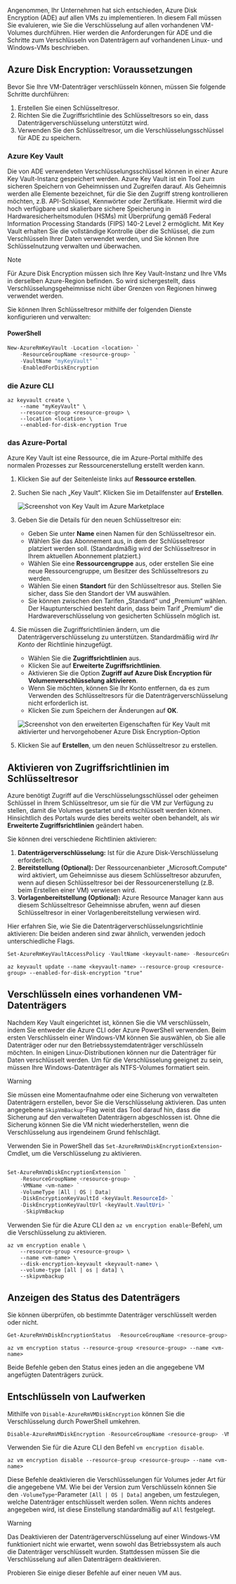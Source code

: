 Angenommen, Ihr Unternehmen hat sich entschieden, Azure Disk Encryption (ADE) auf allen VMs zu implementieren. In diesem Fall müssen Sie evaluieren, wie Sie die Verschlüsselung auf allen vorhandenen VM-Volumes durchführen. Hier werden die Anforderungen für ADE und die Schritte zum Verschlüsseln von Datenträgern auf vorhandenen Linux- und Windows-VMs beschrieben.

## <a name="azure-disk-encryption-prerequisites"></a>Azure Disk Encryption: Voraussetzungen

Bevor Sie Ihre VM-Datenträger verschlüsseln können, müssen Sie folgende Schritte durchführen:

1. Erstellen Sie einen Schlüsseltresor.
1. Richten Sie die Zugriffsrichtlinie des Schlüsseltresors so ein, dass Datenträgerverschlüsselung unterstützt wird.
1. Verwenden Sie den Schlüsseltresor, um die Verschlüsselungsschlüssel für ADE zu speichern.

### <a name="azure-key-vault"></a>Azure Key Vault

Die von ADE verwendeten Verschlüsselungsschlüssel können in einer Azure Key Vault-Instanz gespeichert werden. Azure Key Vault ist ein Tool zum sicheren Speichern von Geheimnissen und Zugreifen darauf. Als Geheimnis werden alle Elemente bezeichnet, für die Sie den Zugriff streng kontrollieren möchten, z.B. API-Schlüssel, Kennwörter oder Zertifikate. Hiermit wird die hoch verfügbare und skalierbare sichere Speicherung in Hardwaresicherheitsmodulen (HSMs) mit Überprüfung gemäß Federal Information Processing Standards (FIPS) 140-2 Level 2 ermöglicht. Mit Key Vault erhalten Sie die vollständige Kontrolle über die Schlüssel, die zum Verschlüsseln Ihrer Daten verwendet werden, und Sie können Ihre Schlüsselnutzung verwalten und überwachen. 

> [!NOTE]
> Für Azure Disk Encryption müssen sich Ihre Key Vault-Instanz und Ihre VMs in derselben Azure-Region befinden. So wird sichergestellt, dass Verschlüsselungsgeheimnisse nicht über Grenzen von Regionen hinweg verwendet werden.

Sie können Ihren Schlüsseltresor mithilfe der folgenden Dienste konfigurieren und verwalten:

#### <a name="powershell"></a>PowerShell

```powershell
New-AzureRmKeyVault -Location <location> `
    -ResourceGroupName <resource-group> `
    -VaultName "myKeyVault" `
    -EnabledForDiskEncryption
```

### <a name="azure-cli"></a>die Azure CLI

```azurecli
az keyvault create \
    --name "myKeyVault" \
    --resource-group <resource-group> \
    --location <location> \
    --enabled-for-disk-encryption True
```

### <a name="azure-portal"></a>das Azure-Portal

Azure Key Vault ist eine Ressource, die im Azure-Portal mithilfe des normalen Prozesses zur Ressourcenerstellung erstellt werden kann.

1. Klicken Sie auf der Seitenleiste links auf **Ressource erstellen**.

1. Suchen Sie nach „Key Vault“. Klicken Sie im Detailfenster auf **Erstellen**.

    ![Screenshot von Key Vault im Azure Marketplace](../media/3-create-keyvault.png)

1. Geben Sie die Details für den neuen Schlüsseltresor ein:
    - Geben Sie unter **Name** einen Namen für den Schlüsseltresor ein.
    - Wählen Sie das Abonnement aus, in dem der Schlüsseltresor platziert werden soll. (Standardmäßig wird der Schlüsseltresor in Ihrem aktuellen Abonnement platziert.)
    - Wählen Sie eine **Ressourcengruppe** aus, oder erstellen Sie eine neue Ressourcengruppe, um Besitzer des Schlüsseltresors zu werden.
    - Wählen Sie einen **Standort** für den Schlüsseltresor aus. Stellen Sie sicher, dass Sie den Standort der VM auswählen.
    - Sie können zwischen den Tarifen „Standard“ und „Premium“ wählen. Der Hauptunterschied besteht darin, dass beim Tarif „Premium“ die Hardwareverschlüsselung von gesicherten Schlüsseln möglich ist.

1. Sie müssen die Zugriffsrichtlinien ändern, um die Datenträgerverschlüsselung zu unterstützen. Standardmäßig wird _Ihr Konto_ der Richtlinie hinzugefügt.
    - Wählen Sie die **Zugriffsrichtlinien** aus.
    - Klicken Sie auf **Erweiterte Zugriffsrichtlinien**.
    - Aktivieren Sie die Option **Zugriff auf Azure Disk Encryption für Volumenverschlüsselung aktivieren**.
    - Wenn Sie möchten, können Sie Ihr Konto entfernen, da es zum Verwenden des Schlüsseltresors für die Datenträgerverschlüsselung nicht erforderlich ist.
    - Klicken Sie zum Speichern der Änderungen auf **OK**.

    ![Screenshot von den erweiterten Eigenschaften für Key Vault mit aktivierter und hervorgehobener Azure Disk Encryption-Option](../media/3-configure-access-policy.png)

1. Klicken Sie auf **Erstellen**, um den neuen Schlüsseltresor zu erstellen.

## <a name="enabling-access-policies-in-the-key-vault"></a>Aktivieren von Zugriffsrichtlinien im Schlüsseltresor
Azure benötigt Zugriff auf die Verschlüsselungsschlüssel oder geheimen Schlüssel in Ihrem Schlüsseltresor, um sie für die VM zur Verfügung zu stellen, damit die Volumes gestartet und entschlüsselt werden können. Hinsichtlich des Portals wurde dies bereits weiter oben behandelt, als wir **Erweiterte Zugriffsrichtlinien** geändert haben.

Sie können drei verschiedene Richtlinien aktivieren:
1. **Datenträgerverschlüsselung:** Ist für die Azure Disk-Verschlüsselung erforderlich.
1. **Bereitstellung (Optional):** Der Ressourcenanbieter „Microsoft.Compute“ wird aktiviert, um Geheimnisse aus diesem Schlüsseltresor abzurufen, wenn auf diesen Schlüsseltresor bei der Ressourcenerstellung (z.B. beim Erstellen einer VM) verwiesen wird.
1. **Vorlagenbereitstellung (Optional):** Azure Resource Manager kann aus diesem Schlüsseltresor Geheimnisse abrufen, wenn auf diesen Schlüsseltresor in einer Vorlagenbereitstellung verwiesen wird.

Hier erfahren Sie, wie Sie die Datenträgerverschlüsselungsrichtlinie aktivieren: Die beiden anderen sind zwar ähnlich, verwenden jedoch unterschiedliche Flags.

```powershell
Set-AzureRmKeyVaultAccessPolicy -VaultName <keyvault-name> -ResourceGroupName <resource-group> -EnabledForDiskEncryption
```

```azurecli
az keyvault update --name <keyvault-name> --resource-group <resource-group> --enabled-for-disk-encryption "true"
```

## <a name="encrypting-an-existing-vm-disk"></a>Verschlüsseln eines vorhandenen VM-Datenträgers

Nachdem Key Vault eingerichtet ist, können Sie die VM verschlüsseln, indem Sie entweder die Azure CLI oder Azure PowerShell verwenden. Beim ersten Verschlüsseln einer Windows-VM können Sie auswählen, ob Sie alle Datenträger oder nur den Betriebssystemdatenträger verschlüsseln möchten. In einigen Linux-Distributionen können nur die Datenträger für Daten verschlüsselt werden. Um für die Verschlüsselung geeignet zu sein, müssen Ihre Windows-Datenträger als NTFS-Volumes formatiert sein.

> [!WARNING]
> Sie müssen eine Momentaufnahme oder eine Sicherung von verwalteten Datenträgern erstellen, bevor Sie die Verschlüsselung aktivieren. Das unten angegebene `SkipVmBackup`-Flag weist das Tool darauf hin, dass die Sicherung auf den verwalteten Datenträgern abgeschlossen ist. Ohne die Sicherung können Sie die VM nicht wiederherstellen, wenn die Verschlüsselung aus irgendeinem Grund fehlschlägt.

Verwenden Sie in PowerShell das `Set-AzureRmVmDiskEncryptionExtension`-Cmdlet, um die Verschlüsselung zu aktivieren.

```powershell

Set-AzureRmVmDiskEncryptionExtension `
    -ResourceGroupName <resource-group> `
    -VMName <vm-name> `
    -VolumeType [All | OS | Data]
    -DiskEncryptionKeyVaultId <keyVault.ResourceId> `
    -DiskEncryptionKeyVaultUrl <keyVault.VaultUri> `
     -SkipVmBackup
```

Verwenden Sie für die Azure CLI den `az vm encryption enable`-Befehl, um die Verschlüsselung zu aktivieren.

```azurecli
az vm encryption enable \
    --resource-group <resource-group> \
    --name <vm-name> \
    --disk-encryption-keyvault <keyvault-name> \
    --volume-type [all | os | data] \
    --skipvmbackup
```

## <a name="viewing-the-status-of-the-disk"></a>Anzeigen des Status des Datenträgers

Sie können überprüfen, ob bestimmte Datenträger verschlüsselt werden oder nicht.

```powershell
Get-AzureRmVmDiskEncryptionStatus  -ResourceGroupName <resource-group> -VMName <vm-name>
```

```azurecli
az vm encryption status --resource-group <resource-group> --name <vm-name>
```

Beide Befehle geben den Status eines jeden an die angegebene VM angefügten Datenträgers zurück.

## <a name="decrypting-drives"></a>Entschlüsseln von Laufwerken

Mithilfe von `Disable-AzureRmVMDiskEncryption` können Sie die Verschlüsselung durch PowerShell umkehren.

```powershell
Disable-AzureRmVMDiskEncryption -ResourceGroupName <resource-group> -VMName <vm-name>
```

Verwenden Sie für die Azure CLI den Befehl `vm encryption disable`.

```azurecli
az vm encryption disable --resource-group <resource-group> --name <vm-name>
```

Diese Befehle deaktivieren die Verschlüsselungen für Volumes jeder Art für die angegebene VM. Wie bei der Version zum Verschlüsseln können Sie den `-VolumeType`-Parameter `[All | OS | Data]` angeben, um festzulegen, welche Datenträger entschlüsselt werden sollen. Wenn nichts anderes angegeben wird, ist diese Einstellung standardmäßig auf `All` festgelegt.

> [!WARNING]
> Das Deaktivieren der Datenträgerverschlüsselung auf einer Windows-VM funktioniert nicht wie erwartet, wenn sowohl das Betriebssystem als auch die Datenträger verschlüsselt wurden. Stattdessen müssen Sie die Verschlüsselung auf allen Datenträgern deaktivieren.

Probieren Sie einige dieser Befehle auf einer neuen VM aus.